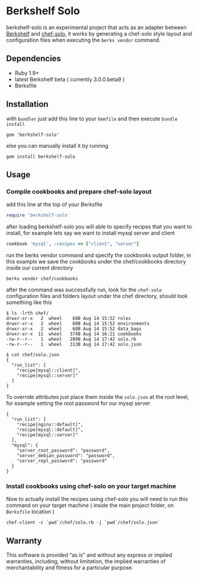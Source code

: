 # Berkshelf Solo

berkshelf-solo is an experimental project that acts as an adapter between [Berkshelf](http://berkshelf.com/) and [chef-solo](http://docs.opscode.com/chef_solo.html), it works by generating a chef-solo style layout and configuration files when executing the `berks vendor` command.

## Dependencies 
* Ruby 1.9+
* latest Berkshelf beta ( currently 3.0.0.beta9 )
* Berksfile

## Installation
with `bundler` just add this line to your `Gemfile` and then execute `bundle install`
```
gem 'berkshelf-solo'
```
else you can manually install it by running
```
gem install berkshelf-solo
```

## Usage
### Compile cookbooks and prepare chef-solo layout
add this line at the top of your Berksfile
```ruby
require 'berkshelf-solo'
```

after loading berkshelf-solo you will able to specify recipes that you want to install, for example lets say we want to install mysql server and client
```ruby
cookbook 'mysql', :recipes => ["client", "server"]
```
run the berks vendor command and specify the cookbooks output folder, in this example we save the cookbooks under the chef/cookbooks directory inside our current directory
```
berks vendor chef/cookbooks
```
after the command was successfully run, look for the `chef-solo` configuration files and folders layout under the chef directory, should look something like this

```
$ ls -lrth chef/
drwxr-xr-x   2  wheel    68B Aug 14 15:52 roles
drwxr-xr-x   2  wheel    68B Aug 14 15:52 environments
drwxr-xr-x   2  wheel    68B Aug 14 15:52 data_bags
drwxr-xr-x  11  wheel   374B Aug 14 16:21 cookbooks
-rw-r--r--   1  wheel   289B Aug 14 17:42 solo.rb
-rw-r--r--   1  wheel   313B Aug 14 17:42 solo.json

$ cat chef/solo.json
{
  "run_list": [
    "recipe[mysql::client]",
    "recipe[mysql::server]"
  ]
}
```

To override attributes just place them inside the `solo.json` at the root level, for example setting the root password for our mysql server

```
{
  "run_list": [
    "recipe[nginx::default]",
    "recipe[mysql::default]",
    "recipe[mysql::server]"
  ],
  "mysql": {
    "server_root_password": "password",
    "server_debian_password": "password",
    "server_repl_password": "password"
  }
}
```

### Install cookbooks using chef-solo on your target machine
Now to actually install the recipes using chef-solo you will need to run this command on your target machine ( inside the main project folder,  on `Berksfile` location  )
```
chef-client -c `pwd`/chef/solo.rb -j `pwd`/chef/solo.json`
```

## Warranty
This software is provided “as is” and without any express or implied warranties, including, without limitation, the implied warranties of merchantability and fitness for a particular purpose.
